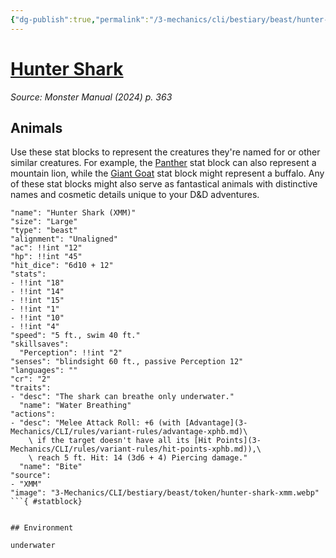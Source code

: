 ```yaml
---
{"dg-publish":true,"permalink":"/3-mechanics/cli/bestiary/beast/hunter-shark-xmm/","tags":["ttrpg-cli/compendium/src/5e/xmm","ttrpg-cli/monster/cr/2","ttrpg-cli/monster/environment/underwater","ttrpg-cli/monster/size/large","ttrpg-cli/monster/type/beast"],"noteIcon":""}
---
```


# [Hunter Shark](3-Mechanics\CLI\bestiary\beast/hunter-shark-xmm.md)
*Source: Monster Manual (2024) p. 363*  

## Animals

Use these stat blocks to represent the creatures they're named for or other similar creatures. For example, the [Panther](3-Mechanics/CLI/bestiary/beast/panther-xmm.md) stat block can also represent a mountain lion, while the [Giant Goat](3-Mechanics/CLI/bestiary/beast/giant-goat-xmm.md) stat block might represent a buffalo. Any of these stat blocks might also serve as fantastical animals with distinctive names and cosmetic details unique to your D&D adventures.

```statblock
"name": "Hunter Shark (XMM)"
"size": "Large"
"type": "beast"
"alignment": "Unaligned"
"ac": !!int "12"
"hp": !!int "45"
"hit_dice": "6d10 + 12"
"stats":
- !!int "18"
- !!int "14"
- !!int "15"
- !!int "1"
- !!int "10"
- !!int "4"
"speed": "5 ft., swim 40 ft."
"skillsaves":
  "Perception": !!int "2"
"senses": "blindsight 60 ft., passive Perception 12"
"languages": ""
"cr": "2"
"traits":
- "desc": "The shark can breathe only underwater."
  "name": "Water Breathing"
"actions":
- "desc": "Melee Attack Roll: +6 (with [Advantage](3-Mechanics/CLI/rules/variant-rules/advantage-xphb.md)\
    \ if the target doesn't have all its [Hit Points](3-Mechanics/CLI/rules/variant-rules/hit-points-xphb.md)),\
    \ reach 5 ft. Hit: 14 (3d6 + 4) Piercing damage."
  "name": "Bite"
"source":
- "XMM"
"image": "3-Mechanics/CLI/bestiary/beast/token/hunter-shark-xmm.webp"
```{ #statblock}


## Environment

underwater